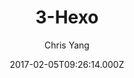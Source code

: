 ---
title: 3-Hexo
github: https://github.com/yelog/hexo-theme-3-hexo
demo: https://yelog.org/
author: Chris Yang
ssg:
  - Hexo
cms:
  - No Cms
date: 2017-02-05T09:26:14.000Z
description: hexo主题：三段式设计，极简，方便
stale: false
---